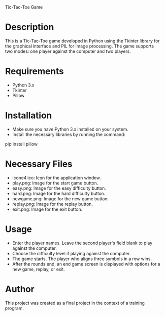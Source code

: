 Tic-Tac-Toe Game

# Description

This is a Tic-Tac-Toe game developed in Python using the Tkinter library for the graphical interface and PIL for image processing. The game supports two modes: one player against the computer and two players.

# Requirements

- Python 3.x
- Tkinter
- Pillow

# Installation

- Make sure you have Python 3.x installed on your system.
- Install the necessary libraries by running the command:

pip install pillow

# Necessary Files

- icone4.ico: Icon for the application window.
- play.png: Image for the start game button.
- easy.png: Image for the easy difficulty button.
- hard.png: Image for the hard difficulty button.
- newgame.png: Image for the new game button.
- replay.png: Image for the replay button.
- exit.png: Image for the exit button.

# Usage

- Enter the player names. Leave the second player's field blank to play against the computer.
- Choose the difficulty level if playing against the computer.
- The game starts. The player who aligns three symbols in a row wins.
- After the rounds end, an end game screen is displayed with options for a new game, replay, or exit.

# Author

This project was created as a final project in the context of a training program.